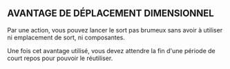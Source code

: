 ## AVANTAGE DE DÉPLACEMENT DIMENSIONNEL

Par une action, vous pouvez lancer le sort pas brumeux sans
avoir à utiliser ni emplacement de sort, ni composantes.

Une fois cet avantage utilisé, vous devez attendre la fin d'une
période de court repos pour pouvoir le réutiliser.
